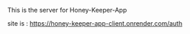 This is the server for Honey-Keeper-App

site is : https://honey-keeper-app-client.onrender.com/auth
